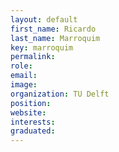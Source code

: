 ```yaml
---
layout: default
first_name: Ricardo
last_name: Marroquim
key: marroquim
permalink:
role:
email:
image:
organization: TU Delft
position:
website:
interests:
graduated: 
---
```

